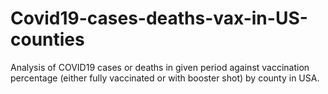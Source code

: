# Covid19-cases-deaths-vax-in-US-counties
Analysis of COVID19 cases or deaths in given period against vaccination percentage (either fully vaccinated or with booster shot) by county in USA.
